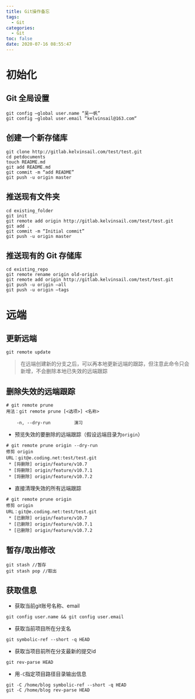 ```yaml
---
title: Git操作备忘
tags:
  - Git
categories:
  - Git
toc: false
date: 2020-07-16 08:55:47
---
```


# 初始化
## Git 全局设置
```
git config –global user.name “吴一帆”
git config –global user.email “kelvinsail@163.com“
```
<!-- more -->
## 创建一个新存储库
```
git clone http://gitlab.kelvinsail.com/test/test.git
cd petdocuments
touch README.md
git add README.md
git commit -m “add README”
git push -u origin master
```

## 推送现有文件夹

```
cd existing_folder
git init
git remote add origin http://gitlab.kelvinsail.com/test/test.git
git add .
git commit -m “Initial commit”
git push -u origin master
```

## 推送现有的 Git 存储库
```
cd existing_repo
git remote rename origin old-origin
git remote add origin http://gitlab.kelvinsail.com/test/test.git
git push -u origin –all
git push -u origin –tags
```

# 远端
## 更新远端

```
git remote update
```
> 在远端创建新的分支之后，可以再本地更新远端的跟踪，但注意此命令只会新增，不会删除本地已失效的远端跟踪

## 删除失效的远端跟踪
```
# git remote prune       
用法：git remote prune [<选项>] <名称>

    -n, --dry-run         演习
```

- 预览失效的要删除的远端跟踪（假设远端目录为`origin`） 

```
# git remote prune origin --dry-run
修剪 origin
URL：git@e.coding.net:test/test.git
 * [将删除] origin/feature/v10.7
 * [将删除] origin/feature/v10.7.1
 * [将删除] origin/feature/v10.7.2
```

- 直接清理失效的所有远端跟踪

```
# git remote prune origin          
修剪 origin
URL：git@e.coding.net:test/test.git
 * [已删除] origin/feature/v10.7
 * [已删除] origin/feature/v10.7.1
 * [已删除] origin/feature/v10.7.2
```

## 暂存/取出修改
```
git stash //暂存
git stash pop //取出
```


## 获取信息

- 获取当前git账号名称、email

```
git config user.name && git config user.email
```

- 获取当前项目所在分支名

```
git symbolic-ref --short -q HEAD
```

- 获取当项目前所在分支最新的提交id
```
git rev-parse HEAD
```

- 用`-C`指定项目路径目录输出信息
```
git -C /home/blog symbolic-ref --short -q HEAD
git -C /home/blog rev-parse HEAD
```